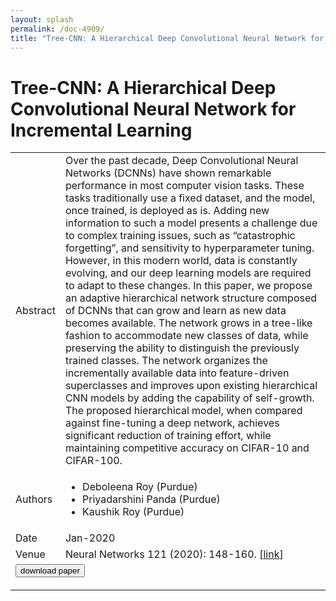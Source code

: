 ```yaml
---
layout: splash
permalink: /doc-4909/
title: "Tree-CNN: A Hierarchical Deep Convolutional Neural Network for Incremental Learning"
---
```


# Tree-CNN: A Hierarchical Deep Convolutional Neural Network for Incremental Learning

<table>
    <tbody>
    <tr>
        <td>Abstract</td>
        <td>Over the past decade, Deep Convolutional Neural Networks (DCNNs) have shown remarkable performance in most computer vision tasks. These tasks traditionally use a fixed dataset, and the model, once trained, is deployed as is. Adding new information to such a model presents a challenge due to complex training issues, such as “catastrophic forgetting”, and sensitivity to hyperparameter tuning. However, in this modern world, data is constantly evolving, and our deep learning models are required to adapt to these changes. In this paper, we propose an adaptive hierarchical network structure composed of DCNNs that can grow and learn as new data becomes available. The network grows in a tree-like fashion to accommodate new classes of data, while preserving the ability to distinguish the previously trained classes. The network organizes the incrementally available data into feature-driven superclasses and improves upon existing hierarchical CNN models by adding the capability of self-growth. The proposed hierarchical model, when compared against fine-tuning a deep network, achieves significant reduction of training effort, while maintaining competitive accuracy on CIFAR-10 and CIFAR-100.</td>
    </tr>
    <tr>
        <td>Authors</td>
        <td>
            <ul>
                <li>Deboleena Roy (Purdue)</li>
                <li>Priyadarshini Panda (Purdue)</li>
                <li>Kaushik Roy (Purdue)</li>
            </ul>
        </td>
    </tr>
    <tr>
        <td>Date</td>
        <td>Jan-2020</td>
    </tr>
    <tr>
        <td>Venue</td>
        <td>Neural Networks 121 (2020): 148-160. [<a href="https://www.sciencedirect.com/science/article/pii/S0893608019302710">link</a>]</td>
    </tr>
        <tr>
            <td colspan="2">
                <form method="get" action="https://www.sciencedirect.com/science/article/pii/S0893608019302710">
                    <button type="submit">download paper</button>
                </form>
            </td>
        </tr>
    </tbody>
</table>
